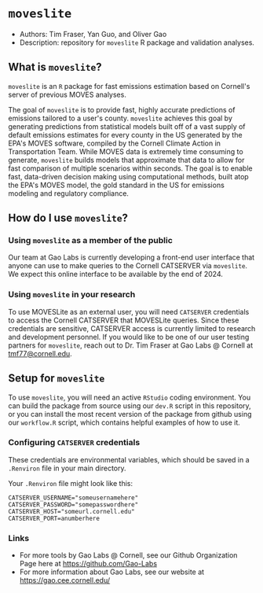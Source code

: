 # `moveslite`

- Authors: Tim Fraser, Yan Guo, and Oliver Gao
- Description: repository for `moveslite` R package and validation analyses.

## What is `moveslite`?

`moveslite` is an `R` package for fast emissions estimation based on Cornell's server of previous MOVES analyses.

The goal of `moveslite` is to provide fast, highly accurate predictions of emissions tailored to a user's county. `moveslite` achieves this goal by generating predictions from statistical models built off of a vast supply of default emissions estimates for every county in the US generated by the EPA's MOVES software, compiled by the Cornell Climate Action in Transportation Team. While MOVES data is extremely time consuming to generate, `moveslite` builds models that approximate that data to allow for fast comparison of multiple scenarios within seconds. The goal is to enable fast, data-driven decision making using computational methods, built atop the EPA's MOVES model, the gold standard in the US for emissions modeling and regulatory compliance.

## How do I use `moveslite`?

### Using `moveslite` as a member of the public

Our team at Gao Labs is currently developing a front-end user interface that anyone can use to make queries to the Cornell CATSERVER via `moveslite`. We expect this online interface to be available by the end of 2024.

### Using `moveslite` in your research

To use MOVESLite as an external user, you will need `CATSERVER` credentials to access the Cornell CATSERVER that MOVESLite queries. Since these credentials are sensitive, CATSERVER access is currently limited to research and development personnel. If you would like to be one of our user testing partners for `moveslite`, reach out to Dr. Tim Fraser at Gao Labs @ Cornell at <tmf77@cornell.edu>.


## Setup for `moveslite`

To use `moveslite`, you will need an active `RStudio` coding environment. You can build the package from source using our `dev.R` script in this repository, or you can install the most recent version of the package from github using our `workflow.R` script, which contains helpful examples of how to use it.

### Configuring `CATSERVER` credentials

These credentials are environmental variables, which should be saved in a `.Renviron` file in your main directory. 

Your `.Renviron` file might look like this:

```
CATSERVER_USERNAME="someusernamehere"
CATSERVER_PASSWORD="somepasswordhere"
CATSERVER_HOST="someurl.cornell.edu"
CATSERVER_PORT=anumberhere
```



### Links

- For more tools by Gao Labs @ Cornell, see our Github Organization Page here at https://github.com/Gao-Labs
- For more information about Gao Labs, see our website at https://gao.cee.cornell.edu/
